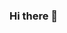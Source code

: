 ### Hi there 👋

<!--
**barbaransc/barbaransc** is a ✨ _special_ ✨ repository because its `README.md` (this file) appears on your GitHub profile.

Here are some ideas to get you started:

- 🔭 I’m currently working  no meu TCC
- 🌱 I’m currently learning  script e array
- 😄 Pronouns: ela/dela
- ⚡ Fun fact:  gosto do mar , café e livros
[![Anurag's GitHub stats](https://github-readme-stats.vercel.app/api?username=anuraghazra)](https://github.com/anuraghazra/github-readme-stats)
